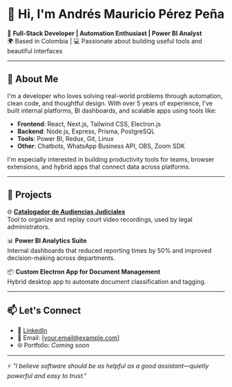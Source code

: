 # 👋 Hi, I'm Andrés Mauricio Pérez Peña

🎯 **Full-Stack Developer | Automation Enthusiast | Power BI Analyst**  
🌍 Based in Colombia | 💻 Passionate about building useful tools and beautiful interfaces

---

## 🧠 About Me

I'm a developer who loves solving real-world problems through automation, clean code, and thoughtful design. With over 5 years of experience, I've built internal platforms, BI dashboards, and scalable apps using tools like:

- **Frontend**: React, Next.js, Tailwind CSS, Electron.js  
- **Backend**: Node.js, Express, Prisma, PostgreSQL  
- **Tools**: Power BI, Redux, Git, Linux  
- **Other**: Chatbots, WhatsApp Business API, OBS, Zoom SDK

I'm especially interested in building productivity tools for teams, browser extensions, and hybrid apps that connect data across platforms.

---

## 🚀 Projects

🌐 [**Catalogador de Audiencias Judiciales**](#)  
Tool to organize and replay court video recordings, used by legal administrators.

📊 **Power BI Analytics Suite**  
Internal dashboards that reduced reporting times by 50% and improved decision-making across departments.

📦 **Custom Electron App for Document Management**  
Hybrid desktop app to automate document classification and tagging.

---

## 📫 Let's Connect

- 💼 [LinkedIn](https://www.linkedin.com/in/andrés-mauricio-pérez-peña-04550318a/)  
- 💌 Email: [your.email@example.com]  
- 🌐 Portfolio: _Coming soon_

---

⚡ _"I believe software should be as helpful as a good assistant—quietly powerful and easy to trust."_  

